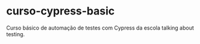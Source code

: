 # curso-cypress-basic
Curso básico de automação de testes com Cypress da escola talking about testing.
